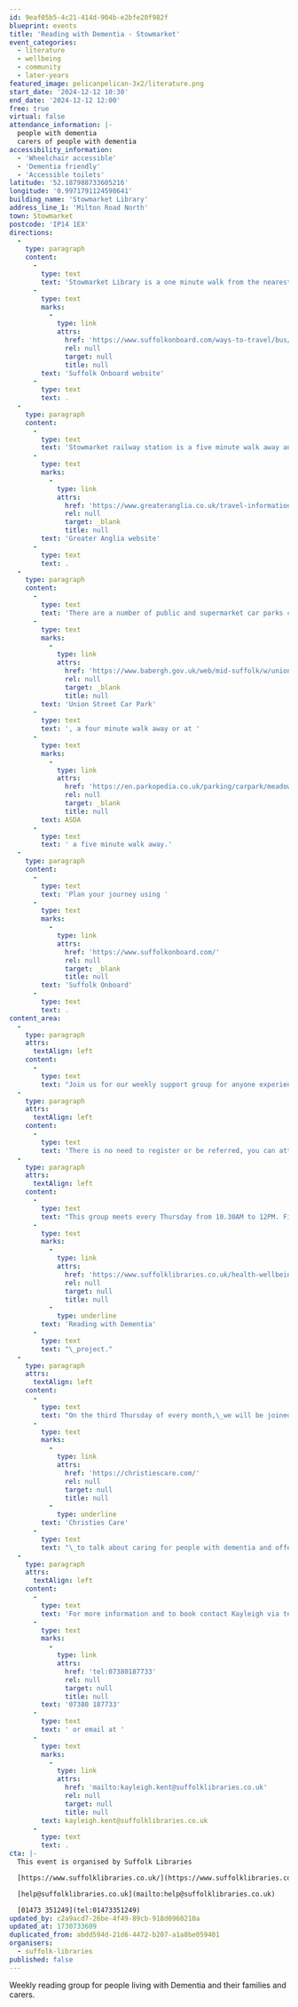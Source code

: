 ```yaml
---
id: 9eaf05b5-4c21-414d-904b-e2bfe20f982f
blueprint: events
title: 'Reading with Dementia - Stowmarket'
event_categories:
  - literature
  - wellbeing
  - community
  - later-years
featured_image: pelicanpelican-3x2/literature.png
start_date: '2024-12-12 10:30'
end_date: '2024-12-12 12:00'
free: true
virtual: false
attendance_information: |-
  people with dementia
  carers of people with dementia
accessibility_information:
  - 'Wheelchair accessible'
  - 'Dementia friendly'
  - 'Accessible toilets'
latitude: '52.187988733605216'
longitude: '0.9971791124598641'
building_name: 'Stowmarket Library'
address_line_1: 'Milton Road North'
town: Stowmarket
postcode: 'IP14 1EX'
directions:
  -
    type: paragraph
    content:
      -
        type: text
        text: 'Stowmarket Library is a one minute walk from the nearest bus stop, and you can find up-to-date times on the '
      -
        type: text
        marks:
          -
            type: link
            attrs:
              href: 'https://www.suffolkonboard.com/ways-to-travel/bus/bus-timetable-updates/'
              rel: null
              target: null
              title: null
        text: 'Suffolk Onboard website'
      -
        type: text
        text: .
  -
    type: paragraph
    content:
      -
        type: text
        text: 'Stowmarket railway station is a five minute walk away and you can find times on the '
      -
        type: text
        marks:
          -
            type: link
            attrs:
              href: 'https://www.greateranglia.co.uk/travel-information/station-information/smk'
              rel: null
              target: _blank
              title: null
        text: 'Greater Anglia website'
      -
        type: text
        text: .
  -
    type: paragraph
    content:
      -
        type: text
        text: 'There are a number of public and supermarket car parks close to the Stowmarket Library. The nearest car park is '
      -
        type: text
        marks:
          -
            type: link
            attrs:
              href: 'https://www.babergh.gov.uk/web/mid-suffolk/w/union-street-car-park-1'
              rel: null
              target: _blank
              title: null
        text: 'Union Street Car Park'
      -
        type: text
        text: ', a four minute walk away or at '
      -
        type: text
        marks:
          -
            type: link
            attrs:
              href: 'https://en.parkopedia.co.uk/parking/carpark/meadow_centre/ip14/stowmarket/?arriving=202405291430&leaving=202405291630#google_vignette'
              rel: null
              target: _blank
              title: null
        text: ASDA
      -
        type: text
        text: ' a five minute walk away.'
  -
    type: paragraph
    content:
      -
        type: text
        text: 'Plan your journey using '
      -
        type: text
        marks:
          -
            type: link
            attrs:
              href: 'https://www.suffolkonboard.com/'
              rel: null
              target: _blank
              title: null
        text: 'Suffolk Onboard'
      -
        type: text
        text: .
content_area:
  -
    type: paragraph
    attrs:
      textAlign: left
    content:
      -
        type: text
        text: "Join us for our weekly support group for anyone experiencing dementia, including family and carers.\_The sessions will offer access to books recommended by the Reading Agency which are designed to open up discussions about dementia and activities for people who come along."
  -
    type: paragraph
    attrs:
      textAlign: left
    content:
      -
        type: text
        text: 'There is no need to register or be referred, you can attend the sessions as often or as little as you like. There’s no obligation to get involved in discussions until you feel comfortable doing so and there’s always a hot drink and a listening ear waiting for you.'
  -
    type: paragraph
    attrs:
      textAlign: left
    content:
      -
        type: text
        text: "This group meets every Thursday from 10.30AM to 12PM. Find out more about our\_"
      -
        type: text
        marks:
          -
            type: link
            attrs:
              href: 'https://www.suffolklibraries.co.uk/health-wellbeing/support/dementia'
              rel: null
              target: null
              title: null
          -
            type: underline
        text: 'Reading with Dementia'
      -
        type: text
        text: "\_project."
  -
    type: paragraph
    attrs:
      textAlign: left
    content:
      -
        type: text
        text: "On the third Thursday of every month,\_we will be joined by representatives from\_"
      -
        type: text
        marks:
          -
            type: link
            attrs:
              href: 'https://christiescare.com/'
              rel: null
              target: null
              title: null
          -
            type: underline
        text: 'Christies Care'
      -
        type: text
        text: "\_to talk about caring for people with dementia and offering advice for anyone affected by it."
  -
    type: paragraph
    attrs:
      textAlign: left
    content:
      -
        type: text
        text: 'For more information and to book contact Kayleigh via telephone on '
      -
        type: text
        marks:
          -
            type: link
            attrs:
              href: 'tel:07380187733'
              rel: null
              target: null
              title: null
        text: '07380 187733'
      -
        type: text
        text: ' or email at '
      -
        type: text
        marks:
          -
            type: link
            attrs:
              href: 'mailto:kayleigh.kent@suffolklibraries.co.uk'
              rel: null
              target: null
              title: null
        text: kayleigh.kent@suffolklibraries.co.uk
      -
        type: text
        text: .
cta: |-
  This event is organised by Suffolk Libraries

  [https://www.suffolklibraries.co.uk/](https://www.suffolklibraries.co.uk/) 

  [help@suffolklibraries.co.uk](mailto:help@suffolklibraries.co.uk)

  [01473 351249](tel:01473351249)
updated_by: c2a9acd7-26be-4f49-89cb-918d0960210a
updated_at: 1730733609
duplicated_from: abdd594d-21d6-4472-b207-a1a8be059401
organisers:
  - suffolk-libraries
published: false
---
```

Weekly reading group for people living with Dementia and their families and carers.
